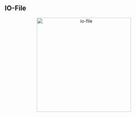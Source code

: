 ## IO-File

<div  align="center">    
<img src="https://github.com/suifeng412/JCKTree/blob/master/xmind/stream/02-IO-File.png" width="300" alt="io-file" />
</div>